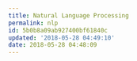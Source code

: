 ```yaml
---
title: Natural Language Processing
permalink: nlp
id: 5b0b8a09ab927400bf61840c
updated: '2018-05-28 04:49:10'
date: 2018-05-28 04:48:09
---
```

